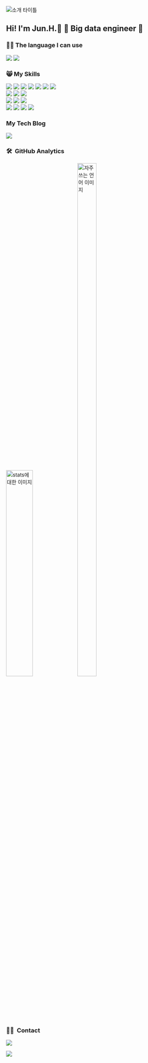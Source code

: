 <!-- <a href="버튼을 눌렀을 때 이동할 링크" target="_blank"><img src="https://img.shields.io/badge/뱃지레이블-배경색?style=뱃지모양&logo=로고&logoColor=로고색상"/></a> -->
<!-- <p align="center">
  <img alt="타이틀" src="https://capsule-render.vercel.app/api?type=wave&color=F5dF4D&height=300&section=header&text=Junhyeon Jeon&fontSize=70&fontColor=white&animation=twinkling&fontColor=FFFAFA" />
</p> -->

<img align="center" alt="소개 타이틀" src="https://user-images.githubusercontent.com/78460487/136656174-f81365e0-d0f0-4d07-906c-53c26424e56f.gif">

## Hi! I'm Jun.H.:wave: 🌱 Big data engineer 🌱 
  
### 👨‍💻 The language I can use

  <img src="https://img.shields.io/badge/Java-5B4638?style=flat-square&logo=java&logoColor=white">  <img src="https://img.shields.io/badge/Python-3776AB?style=flat-square&logo=Python&logoColor=white"> <br>

### 😸 My Skills
  <img src="https://img.shields.io/badge/Oracle-F80000?style=flat-square&logo=oracle&logoColor=white">  <img src="https://img.shields.io/badge/MySQL-4479A1?style=flat-square&logo=mysql&logoColor=white">  <img src="https://img.shields.io/badge/PostgreSQL-4169E1?style=flat-square&logo=PostgreSQL&logoColor=white">  <img src="https://img.shields.io/badge/InfluxDB-22ADF6?style=flat-square&logo=InfluxDB&logoColor=white">  <img src="https://img.shields.io/badge/Redshift-EE0000?style=flat-square&logo=redshift&logoColor=white">    <img src="https://img.shields.io/badge/Redis-F05032?style=flat-square&logo=redis&logoColor=white">  <img src="https://img.shields.io/badge/AmazonS3-569A31?style=flat-square&logo=AmazonS3&logoColor=white"><br>  <img src="https://img.shields.io/badge/Grafana-F46800?style=flat-square&logo=Grafana&logoColor=white">  <img src="https://img.shields.io/badge/Metabase-509EE3?style=flat-square&logo=Metabase&logoColor=white">  <img src="https://img.shields.io/badge/Tableau-E97627?style=flat-square&logo=Tableau&logoColor=white"><br>
  <img src="https://img.shields.io/badge/Apache NiFi-4285f4?style=flat-square&logo=Apache&logoColor=#231F20">  <img src="https://img.shields.io/badge/Apache Kafka-231F20?style=flat-square&logo=Apache Kafka&logoColor=white">  <img src="https://img.shields.io/badge/Apache JMeter-D22128?style=flat-square&logo=Apache JMeter&logoColor=white"><br>
   <img src="https://img.shields.io/badge/Github-181717?style=flat-square&logo=github&logoColor=white">   <img src="https://img.shields.io/badge/ClickUp-7B68EE?style=flat-square&logo=ClickUp&logoColor=white">    <img src="https://img.shields.io/badge/Slack-4A154B?style=flat-square&logo=Slack&logoColor=white">   <img src="https://img.shields.io/badge/Confluence-172B4D?style=flat-square&logo=Confluence&logoColor=white">
  
### My Tech Blog
<a href="https://velog.io/@jeonjunhyeon"><img src="https://img.shields.io/badge/-velog/jeonjunhyeon-20C997?style=flat&logo=Velog&logoColor=white"/></a>


### 🛠 &nbsp;GitHub Analytics &nbsp;
<p float="left">
  <img alt="stats에 대한 이미지" src="https://github-readme-stats.vercel.app/api?username=FITBS&theme=maroongold&show_icons=true" width="38%" height="auto">
  <img alt="자주쓰는 언어 이미지" src="https://github-readme-stats.vercel.app/api/top-langs/?username=FITBS&layout=compact&theme=maroongold" width="32%" height="60%"/>
</p>


### 🤝🏻 &nbsp;Contact &nbsp;
<a href="junhyeon82@gmail.com">
  <img src="https://img.shields.io/badge/-junhyeon82@gmail.com-D14836?style=flat&logo=Gmail&logoColor=white"/>
</a>
<!-- <a href="Loading"><img src="https://img.shields.io/badge/-@Loading-E4405F?style=flat&logo=Instagram&logoColor=white"/></a>
<a href="Loading"><img src="https://img.shields.io/badge/-@Loading-1877F2?style=flat&logo=Facebook&logoColor=white"/></a> -->


<a href="mailto:wnsgus2234@naver.com"><img src="https://img.shields.io/badge/-wnsgus2234@naver.com-Green?style=flat&logo=Naver&logoColor=white"/></a>


<!--<a href="https://hits.seeyoufarm.com">
  <img alt="hit counter" src="https://hits.seeyoufarm.com/api/count/incr/badge.svg?url=https%3A%2F%2Fgithub.com%2Fjeonjunhyeon&count_bg=%23D30E0E&title_bg=%23DFEF06&icon=codechef.svg&icon_color=%232D2929&title=hits&edge_flat=false" align="center" />
</a>
-->

<!--
**jeonjunhyeon/jeonjunhyeon** is a ✨ _special_ ✨ repository because its `README.md` (this file) appears on your GitHub profile.

Here are some ideas to get you started:

- 🔭 I’m currently working on ...
- 🌱 I’m currently learning ...
- 👯 I’m looking to collaborate on ...
- 🤔 I’m looking for help with ...
- 💬 Ask me about ...
- 📫 How to reach me: ...
- 😄 Pronouns: ...
- ⚡ Fun fact: ...
-->
